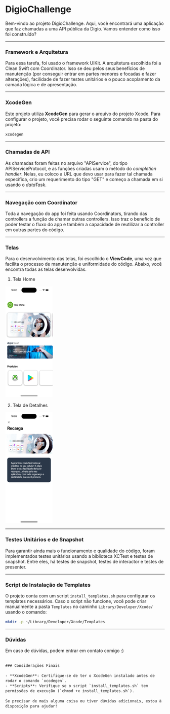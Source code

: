 # DigioChallenge

Bem-vindo ao projeto DigioChallenge. Aqui, você encontrará uma aplicação que faz chamadas a uma API pública da Digio. Vamos entender como isso foi construído?

--------------
### Framework e Arquitetura
Para essa tarefa, foi usado o framework UIKit.
A arquitetura escolhida foi a Clean Swift com Coordinator. Isso se deu pelos seus benefícios de manutenção (por conseguir entrar em partes menores e focadas e fazer alterações), facilidade de fazer testes unitários e o pouco acoplamento da camada lógica e de apresentação.

--------------
### XcodeGen
Este projeto utiliza **XcodeGen** para gerar o arquivo do projeto Xcode. Para configurar o projeto, você precisa rodar o seguinte comando na pasta do projeto:

```bash
xcodegen
```

--------------
### Chamadas de API
As chamadas foram feitas no arquivo "APIService", do tipo APIServiceProtocol, e as funções criadas usam o método do *completion handler*. Nelas, eu coloco a URL que devo usar para fazer tal chamada específica, crio um requerimento do tipo "GET" e começo a chamada em si usando o *dataTask*.

--------------
### Navegação com Coordinator
Toda a navegação do app foi feita usando Coordinators, tirando das controllers a função de chamar outras controllers. Isso traz o benefício de poder testar o fluxo do app e também a capacidade de reutilizar a controller em outras partes do código.

---------------
### Telas
Para o desenvolvimento das telas, foi escolhido o **ViewCode**, uma vez que facilita o processo de manutenção e uniformidade do código. Abaixo, você encontra todas as telas desenvolvidas.

1. Tela Home

<img src="https://github.com/thufik/DigioChallenge/blob/master/home-screen.png" width="150" height="350">

2. Tela de Detalhes

<img src="https://github.com/thufik/DigioChallenge/blob/master/details-screen.png" width="150" height="350">

----------------
### Testes Unitários e de Snapshot
Para garantir ainda mais o funcionamento e qualidade do código, foram implementados testes unitários usando a biblioteca XCTest e testes de snapshot. Entre eles, há testes de snapshot, testes de interactor e testes de presenter.

-----------------
### Script de Instalação de Templates
O projeto conta com um script `install_templates.sh` para configurar os templates necessários. Caso o script não funcione, você pode criar manualmente a pasta `Templates` no caminho `Library/Developer/Xcode/` usando o comando:

```bash
mkdir -p ~/Library/Developer/Xcode/Templates
```

-----------------
### Dúvidas 
Em caso de dúvidas, podem entrar em contato comigo :)
```

### Considerações Finais

- **XcodeGen**: Certifique-se de ter o XcodeGen instalado antes de rodar o comando `xcodegen`.
- **Scripts**: Verifique se o script `install_templates.sh` tem permissões de execução (`chmod +x install_templates.sh`).

Se precisar de mais alguma coisa ou tiver dúvidas adicionais, estou à disposição para ajudar!
